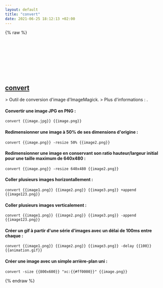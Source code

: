 ```yaml
---
layout: default
title: "convert"
date: 2021-06-25 18:12:13 +02:00
---
```

{% raw %}
<h2 id="convert">
  <a href="/fr/common/convert.html">convert</a> <a href="#convert"><svg class="icon">
    <use href="/assets/images/unicode_sprite.svg#link" />
  </svg></a>
</h2>
> Outil de conversion d'image d'ImageMagick.
> Plus d'informations : <https://imagemagick.org/script/convert.php>.

#### Convertir une image JPG en PNG :
```shell
convert {{image.jpg}} {{image.png}}
```
#### Redimensionner une image à 50% de ses dimensions d'origine :
```shell
convert {{image.png}} -resize 50% {{image2.png}}
```
#### Redimensionner une image en conservant son ratio hauteur/largeur initial pour une taille maximum de 640x480 :
```shell
convert {{image.png}} -resize 640x480 {{image2.png}}
```
#### Coller plusieurs images horizontallement :
```shell
convert {{image1.png}} {{image2.png}} {{image3.png}} +append {{image123.png}}
```
#### Coller plusieurs images verticalement :
```shell
convert {{image1.png}} {{image2.png}} {{image3.png}} -append {{image123.png}}
```
#### Créer un gif à partir d'une série d'images avec un délai de 100ms entre chaque :
```shell
convert {{image1.png}} {{image2.png}} {{image3.png}} -delay {{100}} {{animation.gif}}
```
#### Créer une image avec un simple arrière-plan uni :
```shell
convert -size {{800x600}} "xc:{{#ff0000}}" {{image.png}}
```
{% endraw %}